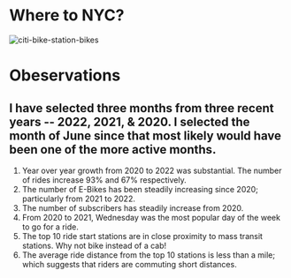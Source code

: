 # Where to NYC?

![citi-bike-station-bikes](https://user-images.githubusercontent.com/67832009/198903194-49fd8eef-d50d-4591-a182-67ad6a9f15f0.jpg)

# Obeservations

## I have selected three months from three recent years -- 2022, 2021, & 2020. I selected the month of June since that most likely would have been one of the more active months.

1. Year over year growth from 2020 to 2022 was substantial. The number of rides increase 93% and 67% respectively.
1. The number of E-Bikes has been steadily increasing since 2020; particularly from 2021 to 2022.
1. The number of subscribers has steadily increase from 2020. 
1. From 2020 to 2021, Wednesday was the most popular day of the week to go for a ride.
1. The top 10 ride start stations are in close proximity to mass transit stations. Why  not bike instead of a cab!
1. The average ride distance from the top 10 stations is less than a mile; which suggests that riders are commuting short distances.
